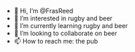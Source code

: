 - 👋 Hi, I’m @FrasReed
- 👀 I’m interested in rugby and beer
- 🌱 I’m currently learning rugby and beer
- 💞️ I’m looking to collaborate on beer
- 📫 How to reach me: the pub

<!---
FrasReed/FrasReed is a ✨ special ✨ repository because its `README.md` (this file) appears on your GitHub profile.
You can click the Preview link to take a look at your changes.
--->
